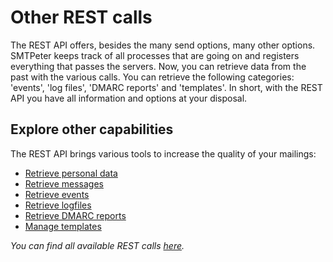 # Other REST calls

The REST API offers, besides the many send options, many other options.
SMTPeter keeps track of all processes that are going on and registers everything
that passes the servers. Now, you can retrieve data from the past with the various
calls. You can retrieve the following categories: 'events', 'log files', 'DMARC reports'
and 'templates'. In short, with the REST API you have all information and options at your disposal.

## Explore other capabilities  

The REST API brings various tools to increase the quality of your mailings:

* [Retrieve personal data](rest-datarequest)
* [Retrieve messages](rest-messages)
* [Retrieve events](rest-events)
* [Retrieve logfiles](rest-logfiles)
* [Retrieve DMARC reports](rest-dmarc)
* [Manage templates](rest-templates)

*You can find all available REST calls [here](all-rest-calls).*

